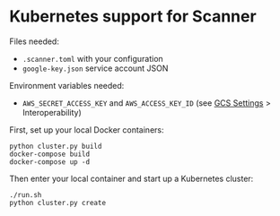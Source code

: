 # Kubernetes support for Scanner

Files needed:
- `.scanner.toml` with your configuration
- `google-key.json` service account JSON

Environment variables needed:
- `AWS_SECRET_ACCESS_KEY` and `AWS_ACCESS_KEY_ID` (see [GCS Settings](https://console.cloud.google.com/storage/settings?project=visualdb-1046) > Interoperability)

First, set up your local Docker containers:
```
python cluster.py build
docker-compose build
docker-compose up -d
```

Then enter your local container and start up a Kubernetes cluster:
```
./run.sh
python cluster.py create
```
